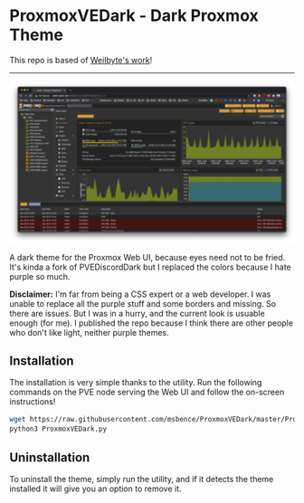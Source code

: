 # ProxmoxVEDark - Dark Proxmox Theme

This repo is based of [Weilbyte's work](https://github.com/Weilbyte/PVEDiscordDark)!

---

![Proxmox VE Dashboard](.img/pvedgui.png)

A dark theme for the Proxmox Web UI, because eyes need not to be fried.
It's kinda a fork of PVEDiscordDark but I replaced the colors because I hate purple so much.

**Disclaimer:** I'm far from being a CSS expert or a web developer. I was unable to replace all the purple stuff and some borders and missing. So there are issues. But I was in a hurry, and the current look is usuable enough (for me). I published the repo because I think there are other people who don't like light, neither purple themes.

## Installation

The installation is very simple thanks to the utility. Run the following commands on the PVE node serving the Web UI and follow the on-screen instructions!

```bash
wget https://raw.githubusercontent.com/msbence/ProxmoxVEDark/master/ProxmoxVEDark.py
python3 ProxmoxVEDark.py
```

## Uninstallation

To uninstall the theme, simply run the utility, and if it detects the theme installed it will give you an option to remove it.

